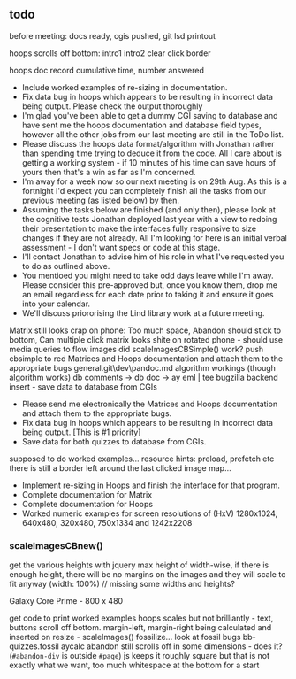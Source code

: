 ## todo

before meeting: docs ready, cgis pushed, git lsd printout

hoops scrolls off bottom: intro1 intro2
clear click border

hoops doc
record cumulative time, number answered


* Include worked examples of re-sizing in documentation.
* Fix data bug in hoops which appears to be resulting in incorrect data being output. Please check the output thoroughly
* I'm glad you've been able to get a dummy CGI saving to database and have sent me the hoops documentation and database field types, however all the other jobs from our last meeting are still in the ToDo list.
* Please discuss the hoops data format/algorithm with Jonathan rather than spending time trying to deduce it from the code.  All I care about is getting a working system - if 10 minutes of his time can save hours of yours then that's a win as far as I'm concerned.
* I'm away for a week now so our next meeting is on 29th Aug.  As this is a fortnight I'd expect you can completely finish all the tasks from our previous meeting (as listed below) by then.
* Assuming the tasks below are finished (and only then), please look at the cognitive tests Jonathan deployed last year with a view to redoing their presentation to make the interfaces fully responsive to size changes if they are not already.  All I'm looking for here is an initial verbal assessment - I don't want specs or code at this stage.
* I'll contact Jonathan to advise him of his role in what I've requested you to do as outlined above.
* You mentioed you might need to take odd days leave while I'm away. 
Please consider this pre-approved but, once you know them, drop me an email regardless for each date prior to taking it and ensure it goes into your calendar.
* We'll discuss priororising the Lind library work at a future meeting.

Matrix still looks crap on phone: 
    Too much space, Abandon should stick to bottom, Can multiple click
    matrix looks shite on rotated phone - should use media queries to flow images
did scaleImagesCBSimple() work? 
    push cbsimple to red
Matrices and Hoops documentation and attach them to the appropriate bugs general.git\dev\pandoc.md
    algorithm workings (though algorithm works)
    db comments -> db doc -> ay eml | tee bugzilla
backend insert - save data to database from CGIs



* Please send me electronically the Matrices and Hoops documentation and attach them to the appropriate bugs.
* Fix data bug in hoops which appears to be resulting in incorrect data being output. [This is #1 priority]
* Save data for both quizzes to database from CGIs.

supposed to do worked examples...
resource hints: preload, prefetch etc
there is still a border left around the last clicked image map...

* Implement re-sizing in Hoops and finish the interface for that program.
* Complete documentation for Matrix
* Complete documentation for Hoops
* Worked numeric examples for screen resolutions of (HxV) 1280x1024, 640x480, 320x480, 750x1334 and 1242x2208


### scaleImagesCBnew()

get the various heights with jquery
max height of 
width-wise, if there is enough height, there will be no margins on the images and they will scale to fit anyway (width: 100%)
// missing some widths and heights?


Galaxy Core Prime - 800 x 480


get code to print worked examples
hoops scales but not brilliantly - text, buttons scroll off bottom. margin-left, margin-right being calculated and inserted on resize - scaleImages()
fossilize... look at fossil bugs bb-quizzes.fossil
aycalc
    abandon still scrolls off in some dimensions - does it? (`#abandon-div` is outside `#page`)
    js keeps it roughly square but that is not exactly what we want, too much whitespace at the bottom for a start


